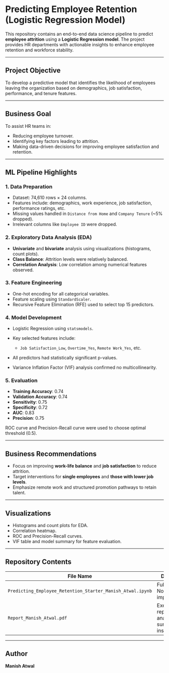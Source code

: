 # Predicting Employee Retention (Logistic Regression Model)

This repository contains an end-to-end data science pipeline to predict **employee attrition** using a **Logistic Regression model**. The project provides HR departments with actionable insights to enhance employee retention and workforce stability.

---

##  Project Objective

To develop a predictive model that identifies the likelihood of employees leaving the organization based on demographics, job satisfaction, performance, and tenure features.

---

##  Business Goal

To assist HR teams in:

* Reducing employee turnover.
* Identifying key factors leading to attrition.
* Making data-driven decisions for improving employee satisfaction and retention.

---

##  ML Pipeline Highlights

### 1. Data Preparation

* Dataset: 74,610 rows × 24 columns.
* Features include: demographics, work experience, job satisfaction, performance ratings, etc.
* Missing values handled in `Distance from Home` and `Company Tenure` (\~5% dropped).
* Irrelevant columns like `Employee ID` were dropped.

### 2. Exploratory Data Analysis (EDA)

* **Univariate** and **bivariate** analysis using visualizations (histograms, count plots).
* **Class Balance**: Attrition levels were relatively balanced.
* **Correlation Analysis**: Low correlation among numerical features observed.

### 3. Feature Engineering

* One-hot encoding for all categorical variables.
* Feature scaling using `StandardScaler`.
* Recursive Feature Elimination (RFE) used to select top 15 predictors.

### 4. Model Development

* Logistic Regression using `statsmodels`.
* Key selected features include:

  * `Job Satisfaction_Low`, `Overtime_Yes`, `Remote Work_Yes`, etc.
* All predictors had statistically significant p-values.
* Variance Inflation Factor (VIF) analysis confirmed no multicollinearity.

### 5. Evaluation

* **Training Accuracy**: 0.74
* **Validation Accuracy**: 0.74
* **Sensitivity**: 0.75
* **Specificity**: 0.72
* **AUC**: 0.83
* **Precision**: 0.75

ROC curve and Precision-Recall curve were used to choose optimal threshold (0.5).

---

##  Business Recommendations

* Focus on improving **work-life balance** and **job satisfaction** to reduce attrition.
* Target interventions for **single employees** and **those with lower job levels**.
* Emphasize remote work and structured promotion pathways to retain talent.

---

##  Visualizations

* Histograms and count plots for EDA.
* Correlation heatmap.
* ROC and Precision-Recall curves.
* VIF table and model summary for feature evaluation.

---

##  Repository Contents

| File Name                                                  | Description                                         |
| ---------------------------------------------------------- | --------------------------------------------------- |
| `Predicting_Employee_Retention_Starter_Manish_Atwal.ipynb` | Full Jupyter Notebook implementation                |
| `Report_Manish_Atwal.pdf`                                  | Executive report with analysis summary and insights |

---

##  Author

**Manish Atwal**
